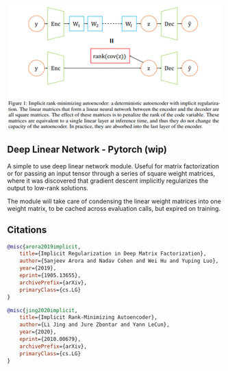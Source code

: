 <img src="./diagram.png" width="500px"></img>

## Deep Linear Network - Pytorch (wip)

A simple to use deep linear network module. Useful for matrix factorization or for passing an input tensor through a series of square weight matrices, where it was discovered that gradient descent implicitly regularizes the output to low-rank solutions.

The module will take care of condensing the linear weight matrices into one weight matrix, to be cached across evaluation calls, but expired on training.

## Citations

```bibtex
@misc{arora2019implicit,
    title={Implicit Regularization in Deep Matrix Factorization}, 
    author={Sanjeev Arora and Nadav Cohen and Wei Hu and Yuping Luo},
    year={2019},
    eprint={1905.13655},
    archivePrefix={arXiv},
    primaryClass={cs.LG}
}
```

```bibtex
@misc{jing2020implicit,
    title={Implicit Rank-Minimizing Autoencoder}, 
    author={Li Jing and Jure Zbontar and Yann LeCun},
    year={2020},
    eprint={2010.00679},
    archivePrefix={arXiv},
    primaryClass={cs.LG}
}
```
